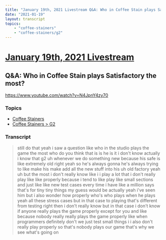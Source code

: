 ```yaml
---
title: "January 19th, 2021 Livestream Q&A: Who in Coffee Stain plays Satisfactory the most?"
date: "2021-01-19"
layout: transcript
topics:
    - "coffee-stainers"
    - "coffee-stainers/g2"
---
```

# [January 19th, 2021 Livestream](../2021-01-19.md)
## Q&A: Who in Coffee Stain plays Satisfactory the most?
https://www.youtube.com/watch?v=N4JpnY4zy70

### Topics
* [Coffee Stainers](../topics/coffee-stainers.md)
* [Coffee Stainers > G2](../topics/coffee-stainers/g2.md)

### Transcript

> still do that yeah i saw a question like who in the studio plays the game the most who do you think that is is he is it i don't know actually i know that g2 uh whenever we do something new because his safe is like extremely old right yeah so he's always gonna he's always trying to like make his make add all the new stuff into his uh old factory yeah uh but the most i don't really know like i i play a lot that i don't really play like like properly because i tend to like play like small sections and just like like new test cases every time i have like a million says that's for tiny tiny things my guess would be actually yeah i've seen him but i also wonder how properly who's who plays when he plays yeah all these stress cases but in that case to playing that's different from testing right then i don't really know but in that case i don't know if anyone really plays the game properly except for you and like because nobody really really plays the game properly like when programmers definitely don't we just test small things i i also don't really play properly so that's nobody plays our game that's why we see what's going on
